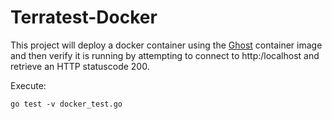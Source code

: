# Terratest-Docker
This project will deploy a docker container using the [Ghost](https://hub.docker.com/_/ghost/) container image and then verify it is running by attempting to connect to http:/localhost and retrieve an HTTP statuscode 200.

Execute:
```
go test -v docker_test.go 
```
